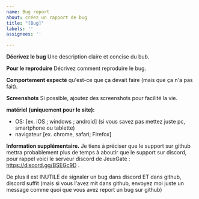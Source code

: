 ```yaml
---
name: Bug report
about: créez un rapport de bug
title: "[Bug]"
labels: ''
assignees: ''

---
```


**Décrivez le bug**
Une description claire et concise du bub.

**Pour le reproduire**
Décrivez comment reproduire le bug.

**Comportement expecté**
qu'est-ce que ça devait faire (mais que ça n'a pas fait).

**Screenshots**
Si possible, ajoutez des screenshots pour facilité la vie.

**matériel (uniquement pour le site):**
 - OS: [ex. iOS ; windows ; android] (si vous savez pas mettez juste pc, smartphone ou tablette)
 - navigateur [ex. chrome, safari; Firefox]


**Information supplémentaire.**
Je tiens à préciser que le support sur github mettra probablement plus de temps à aboutir que le support sur discord, pour rappel voici le serveur discord de JeuxGate : https://discord.gg/BSEGc9D .

De plus il est INUTILE de signaler un bug dans discord ET dans github, discord suffit (mais si vous l'avez mit dans github, envoyez moi juste un message comme quoi que vous avez report un bug sur github)
